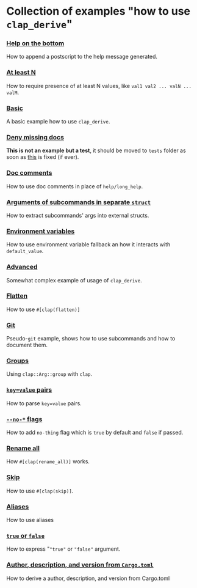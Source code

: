 # Collection of examples "how to use `clap_derive`"

### [Help on the bottom](after_help.rs)

How to append a postscript to the help message generated.

### [At least N](at_least_two.rs)

How to require presence of at least N values, like `val1 val2 ... valN ... valM`.

### [Basic](basic.rs)

A basic example how to use `clap_derive`.

### [Deny missing docs](deny_missing_docs.rs)

**This is not an example but a test**, it should be moved to `tests` folder
as soon as [this](https://github.com/rust-lang/rust/issues/24584) is fixed (if ever).

### [Doc comments](doc_comments.rs)

How to use doc comments in place of `help/long_help`.

### [Arguments of subcommands in separate `struct`](enum_tuple.rs)

How to extract subcommands' args into external structs.

### [Environment variables](env.rs)

How to use environment variable fallback an how it interacts with `default_value`.

### [Advanced](example.rs)

Somewhat complex example of usage of `clap_derive`.

### [Flatten](flatten.rs)

How to use `#[clap(flatten)]`

### [Git](git.rs)

Pseudo-`git` example, shows how to use subcommands and how to document them.

### [Groups](group.rs)

Using `clap::Arg::group` with `clap`.

### [`key=value` pairs](keyvalue.rs)

How to parse `key=value` pairs.

### [`--no-*` flags](negative_flag.rs)

How to add `no-thing` flag which is `true` by default and `false` if passed.

### [Rename all](rename_all.rs)

How `#[clap(rename_all)]` works.

### [Skip](skip.rs)

How to use `#[clap(skip)]`.

### [Aliases](subcommand_aliases.rs)

How to use aliases

### [`true` or `false`](true_or_false.rs)

How to express "`"true"` or `"false"` argument.

### [Author, description, and version from `Cargo.toml`](from_crate.rs)

How to derive a author, description, and version from Cargo.toml
